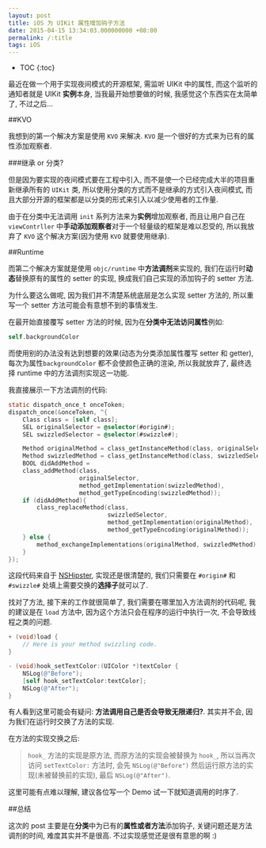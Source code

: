```yaml
---
layout: post
title: iOS 为 UIKit 属性增加钩子方法
date: 2015-04-15 13:34:03.000000000 +08:00
permalink: /:title
tags: iOS
---
```


+ TOC
{:toc}

最近在做一个用于实现夜间模式的开源框架, 需监听 UIKit 中的属性, 而这个监听的通知者就是 UIKit **实例**本身, 当我最开始想要做的时候, 我感觉这个东西实在太简单了, 不过之后...

##KVO

我想到的第一个解决方案是使用 `KVO` 来解决. `KVO` 是一个很好的方式来为已有的属性添加观察者.

###继承 or 分类?

但是因为要实现的夜间模式要在工程中引入, 而不是使一个已经完成大半的项目重新继承所有的 `UIKit` 类, 所以使用分类的方式而不是继承的方式引入夜间模式, 而且大部分开源的框架都是以分类的形式来引入以减少使用者的工作量.

由于在分类中无法调用 `init` 系列方法来为**实例**增加观察者, 而且让用户自己在 `viewContrller` 中**手动添加观察者**对于一个轻量级的框架是难以忍受的, 所以我放弃了 `KVO` 这个解决方案(因为使用 `KVO` 就要使用继承).

##Runtime

而第二个解决方案就是使用 `objc/runtime` 中**方法调剂**来实现的, 我们在运行时**动态**替换原有的属性的 setter 的实现, 换成我们自己实现的添加钩子的 setter 方法.

为什么要这么做呢, 因为我们并不清楚系统底层是怎么实现 setter 方法的, 所以重写一个 setter 方法可能会有意想不到的事情发生.

在最开始直接覆写 setter 方法的时候, 因为在**分类中无法访问属性**例如:

~~~objectivec
self.backgroundColor
~~~

而使用别的办法没有达到想要的效果(动态为分类添加属性覆写 setter 和 getter), 每次为属性`backgroundColor` 都不会使颜色正确的渲染, 所以我就放弃了, 最终选择 runtime 中的方法调剂实现这一功能.

我直接展示一下方法调剂的代码:

~~~objectivec
static dispatch_once_t onceToken;              
dispatch_once(&onceToken, ^{                                               
    Class class = [self class];                                           
    SEL originalSelector = @selector(#origin#);
    SEL swizzledSelector = @selector(#swizzle#);

    Method originalMethod = class_getInstanceMethod(class, originalSelector);  
    Method swizzledMethod = class_getInstanceMethod(class, swizzledSelector);  
    BOOL didAddMethod =
    class_addMethod(class,
                    originalSelector,
                    method_getImplementation(swizzledMethod),
                    method_getTypeEncoding(swizzledMethod));                   
    if (didAddMethod){
        class_replaceMethod(class,
                            swizzledSelector,
                            method_getImplementation(originalMethod),
                            method_getTypeEncoding(originalMethod));           
    } else {
        method_exchangeImplementations(originalMethod, swizzledMethod);
    }
});
~~~

这段代码来自于 [NSHipster](http://nshipster.com/method-swizzling/), 实现还是很清楚的, 我们只需要在 `#origin#` 和 `#swizzle#` 处填上需要交换的**选择子**就可以了.

找对了方法, 接下来的工作就很简单了, 我们需要在哪里加入方法调剂的代码呢, 我的建议是在 `load` 方法中, 因为这个方法只会在程序的运行中执行一次, 不会导致线程之类的问题.

~~~objectivec
+ (void)load {
	// Here is your method swizzling code.
}

- (void)hook_setTextColor:(UIColor *)textColor {
	NSLog(@"Before");
	[self hook_setTextColor:textColor];
    NSLog(@"After");
}
~~~

有人看到这里可能会有疑问: **方法调用自己是否会导致无限递归?**. 其实并不会, 因为我们在运行时交换了方法的实现.

在方法的实现交换之后:

> `hook_` 方法的实现是原方法, 而原方法的实现会被替换为 `hook_`, 所以当再次访问 `setTextColor:` 方法时, 会先 `NSLog(@"Before")` 然后运行原方法的实现(未被替换前的实现), 最后 `NSLog(@"After")`.

这里可能有点难以理解, 建议各位写一个 Demo 试一下就知道调用的时序了.

##总结

这次的 post 主要是在**分类**中为已有的**属性或者方法**添加钩子, 关键问题还是方法调剂的时间, 难度其实并不是很高. 不过实现感觉还是很有意思的啊 :)
